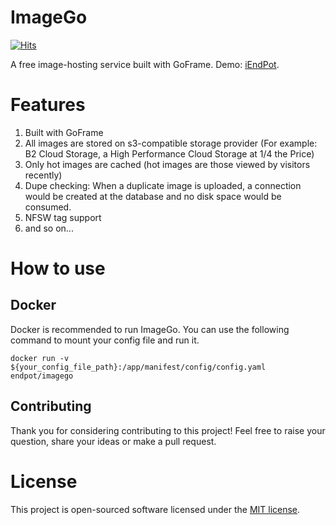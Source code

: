 # ImageGo

[![Hits](https://hits.seeyoufarm.com/api/count/incr/badge.svg?url=https%3A%2F%2Fgithub.com%2Fendpot%2FImageGo&count_bg=%2379C83D&title_bg=%23555555&icon=&icon_color=%23E7E7E7&title=hits&edge_flat=false)](https://hits.seeyoufarm.com)

A free image-hosting service built with GoFrame. Demo: [iEndPot](https://i.endpot.com).

# Features

1. Built with GoFrame
2. All images are stored on s3-compatible storage provider (For example: B2 Cloud Storage, a High Performance Cloud Storage at 1/4 the Price)
3. Only hot images are cached (hot images are those viewed by visitors recently)
4. Dupe checking: When a duplicate image is uploaded, a connection would be created at the database and no disk space would be consumed.
5. NFSW tag support
6. and so on...

# How to use

## Docker

Docker is recommended to run ImageGo. You can use the following command to mount your config file and run it.

```shell
docker run -v ${your_config_file_path}:/app/manifest/config/config.yaml endpot/imagego
```

## Contributing

Thank you for considering contributing to this project! Feel free to raise your question, share your ideas or make a pull request.

# License

This project is open-sourced software licensed under the [MIT license](https://github.com/HunterXuan/ImageX/blob/master/LICENSE).
